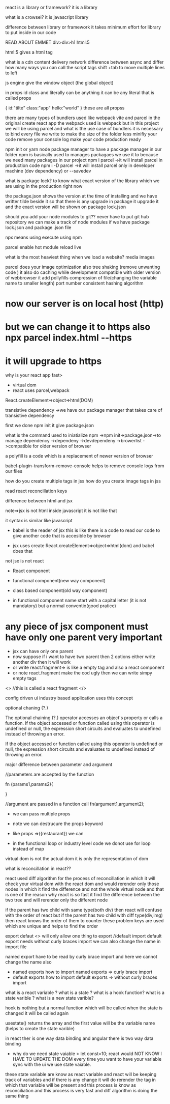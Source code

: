 react is a library or framework?
it is a library

what is a crowsel?
it is javascript library

difference between library or framework
it takes minimum effort for library to put inside in our code

READ ABOUT EMMET div>div>h1  html:5

html:5 gives a html tag

what is a cdn content delivery network
difference between async and differ
how many ways you can call the script tags
shift +tab to move multiple lines to left   


js engine give the window object (the global object)


in props id class and literally can be anything it can be any literal that is called props

{
    id:"tilte"
    class:"app"
    hello:"world"
}
these are all propss


there are many types of bundlers used like webpack vite and parcel 
in the original create react app the webpack used is webpack 
but in this project we will be using parcel
and what is the use case of bundlers
it  is necessary to bind every file we write to make the size of the folder less
minifiy your code remove your console log make your code production ready

npm init or yarn node package manager
to have a package manager in our folder
npm is basically used to manages packagaes we use it to because we need many packages in our project
npm i parcel ->it will install parcel in production code
npm i -D parcel ->it will install parcel only in developer machine (dev dependency) or --savedev


what is package lock?
to know what exact version of the library which we are using in the production right now

the package.json shows the version at the time of installing and we have writter tilde beside it
so that there is any upgrade in package it upgrade it and the exact version will be shown on package lock.json

should you add your node modules to git??
never have to put git hub repository
we can make a track of node modules if we have package lock.json and package .json file

npx means using execute using npm

parcel enable hot module reload live

what is the most heaviest thing when we load a website?
media images 

parcel does your image optimization also 
tree shaking (remove unwanting code )
it also do caching while development
compatible with older version of webbrowser
it add pollyfills 
compression of file(changing the variable name to smaller length)
port number
consistent hashing algorithm

# now our server is on local host (http)
# but we can change it to https also npx parcel index.html --https
# it will upgrade to https

why is your react app fast>
* virtual dom
* react uses parcel,webpack

React.createElement=>object=>html(DOM)

transistive dependency ->we have our package manager that takes care of transistive dependency  

first we done npm init it give package.json

what is the command used to iniatialize npm ->npm init->package.json->to manage dependency ->dependeny ->devdependeny
->browerlist ->compatible for older version of browser

a polyfill is a code which is a replacement of newer version of browser

babel-plugin-transform-remove-console helps to remove console logs from our files

how do you create multiple tags in jss
how do you create image tags in jss

read react reconcillation keys


difference between html and jsx

note=>jsx is not html inside javascript it is not like that

it syntax is similar like javascript

* babel is the reader of jsx
this is like there is a code to read our code to give another code that is accesible by browser


* jsx uses create React.createElement=>object=>html(dom)  and babel does that

not jsx is not react

* React component

* functional component(new way component)
* class based component(old way component)

 * in functional component name start with a capital letter (it is not mandatory) but a normal conventio(good pratice)

 # any piece of jsx component must have only one parent very important

 * jsx can have only one parent
 * now suppose if i want to have two parent then 2 options either write another div then it will work
 * or write react.fragment=> is like a empty tag and also a react component
 * or note react.fragment make the cod ugly then we can write simpy empty tags 


<>
//this is called a react fragment
</>


config driven ui industry based application uses this concept


optional chaning (?.)

The optional chaining (?.) operator accesses an object's property or calls a function. If the object accessed or function called using this operator is undefined or null, the expression short circuits and evaluates to undefined instead of throwing an error.

If the object accessed or function called using this operator is undefined or null, the expression short circuits and evaluates to undefined instead of throwing an error.


major difference between parameter and argument

//parameters are accepted by the function 

fn (params1,params2){

}

//argument are passed in a function call
fn(argument1,argument2);


* we can pass multiple props 
* note we can destrucure the props keyword
* like props =>({restaurant})  we can 


* in the functional loop or industry level code we donot use for loop instead of map

virtual dom is not the actual dom it is only the representation of dom

what is reconcillation in react??

react used diff algorithm for the process of reconcillation in which it will check your virtual dom with the react dom and would rerender only those nodes in which it find the difference and not the whole virtual node and that is one of the reason why react is so fast 
it find the difference between the two tree and will rerender only the different node 

if the parent has two child with same type(both div) then react will confuse with the order of react
but if the parent has two child with diff type(div,img) then react knows the order of them
to counter these problem keys are used which are unique and helps to find the order


export defaut <> will only allow one thing to export  //default import
default export needs without curly braces import we can also change the name in import file

named export have to be read by curly brace import and here we cannot change the name also 

* named exports  how to import named exports  =>  curly brace import
* default exports how to import default exports => without curly braces import


what is a react variable ?
what is a state ?
what is a hook function?
what is a state varible ?
what is a new state varible?

hook is nothing but a normal function which will be called when the state is changed it will be called again


usestate() returns the array and the first value will be the variable name (helps to create the state varible)

in react ther is one way data binding  and angular there is two way data binding


* why do we need state vaiable >
 let const=10;
 react would NOT KNOW I HAVE TO UPDATE THE DOM 
 every time you want to have your variable sync with the ui we use state vaiable.

 these state variable are know as react variable and react will be keeping track of variables and if there is any change it will do rerender the tag in which that variable will be present and this process is know as reconciliation
 and this process is very fast and diff algorithm is doing the same thing








